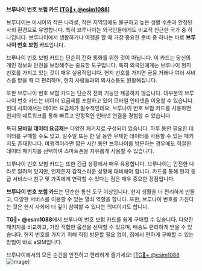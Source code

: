 **브루나이 번호 보험 카드 [[TG💪+ @esim1088](https://t.me/s/esim1088)]**

브루나이는 아시아의 작은 나라로, 작은 지역임에도 불구하고 높은 생활 수준과 안정된 사회 환경으로 유명합니다. 특히 브루나이는 외국인들에게도 비교적 친근한 국가 중 하나입니다. 브루나이에서 생활하거나 여행을 할 때 가장 중요한 준비 중 하나는 바로 **브루나이 번호 보험 카드**입니다.

브루나이 번호 보험 카드는 단순히 전화 통화를 위한 것이 아닙니다. 이 카드는 당신의 개인 정보와 안전을 보장해주는 중요한 도구입니다. 특히 외국인에게는 브루나이 현지 번호를 가지고 있는 것이 매우 실용적입니다. 현지 번호를 가지면 금융 거래나 여러 서비스를 받을 때 더 편리하며, 현지 사람들과의 의사소통도 원활해집니다.

또한 브루나이 번호 보험 카드는 단순히 전화 기능만 제공하지 않습니다. 대부분의 브루나이 번호 카드는 데이터 요금제를 포함하고 있어 모바일 인터넷을 이용할 수 있습니다. 현대 사회에서는 데이터 요금제가 필수적인데요, 브루나이 번호 보험 카드를 사용하면 현지의 네트워크를 통해 빠르고 안정적인 인터넷 연결을 경험할 수 있습니다.

특히 **모바일 데이터 요금제**는 다양한 패키지로 구성되어 있습니다. 하루 동안 필요한 데이터를 구매할 수도 있고, 일주일 또는 한 달 동안 무제한 데이터를 사용할 수 있는 패키지도 존재합니다. 여행객이라면 짧은 시간 동안 브루나이를 방문하는 경우에도 적절한 데이터 패키지를 선택하여 스마트폰을 자유롭게 사용할 수 있습니다.

브루나이 번호 보험 카드는 또한 긴급 상황에서 매우 유용합니다. 브루나이는 안전한 나라로 알려져 있지만, 언제든지 갑작스러운 상황에 대비해야 합니다. 카드를 통해 현지 응급 서비스나 친구 및 가족에게 연락할 수 있다는 점은 매우 중요한 장점입니다.

**브루나이 번호 보험 카드**는 단순한 통신 도구 이상입니다. 현지 생활을 더 편리하게 만들고, 다양한 서비스를 이용할 수 있는 열쇠 역할을 합니다. 또한, 브루나이 번호를 가진다는 것은 현지 사회에 더 깊이 참여할 수 있다는 의미이기도 합니다.

**TG💪+ @esim1088**에서 브루나이 번호 보험 카드를 쉽게 구매할 수 있습니다. 다양한 패키지를 비교하고, 가장 적합한 옵션을 선택할 수 있으며, 배송도 편리하게 받을 수 있습니다. 현지 번호를 가지기 위해 직접 방문할 필요 없이, 집에서 편하게 구매할 수 있는 방법이 바로 eSIM입니다.

브루나이에서의 모든 순간을 안전하고 편리하게 즐기세요! [[TG💪+ @esim1088](https://t.me/s/esim1088) ![Image](https://i.postimg.cc/Y0z9fWf4/image.png)]